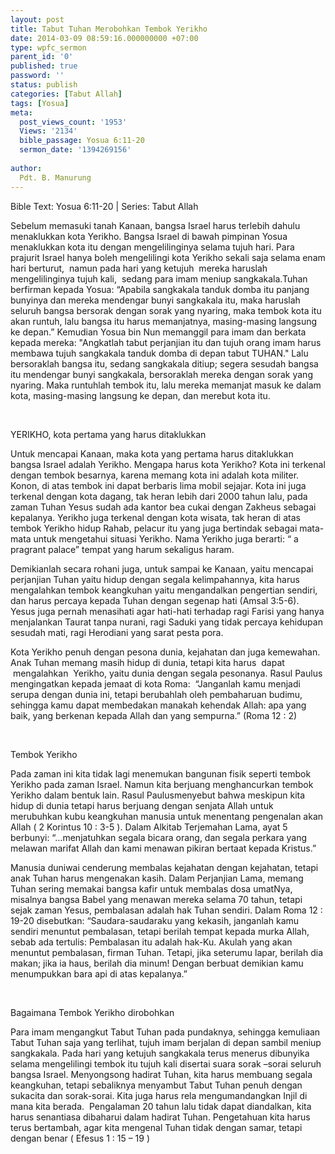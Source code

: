 ```yaml
---
layout: post
title: Tabut Tuhan Merobohkan Tembok Yerikho
date: 2014-03-09 08:59:16.000000000 +07:00
type: wpfc_sermon
parent_id: '0'
published: true
password: ''
status: publish
categories: [Tabut Allah]
tags: [Yosua]
meta:
  post_views_count: '1953'
  Views: '2134'
  bible_passage: Yosua 6:11-20
  sermon_date: '1394269156'
  
author:
  Pdt. B. Manurung
---
```

<p>Bible Text: Yosua 6:11-20 | Series: Tabut Allah</p>
<p>Sebelum memasuki tanah Kanaan, bangsa Israel harus terlebih dahulu menaklukkan kota Yerikho. Bangsa Israel di bawah pimpinan Yosua menaklukkan kota itu dengan mengelilinginya selama tujuh hari. Para prajurit Israel hanya boleh mengelilingi kota Yerikho sekali saja selama enam hari berturut,  namun pada hari yang ketujuh  mereka haruslah mengelilinginya tujuh kali,  sedang para imam meniup sangkakala.Tuhan berfirman kepada Yosua: “Apabila sangkakala tanduk domba itu panjang bunyinya dan mereka mendengar bunyi sangkakala itu, maka haruslah seluruh bangsa bersorak dengan sorak yang nyaring, maka tembok kota itu akan runtuh, lalu bangsa itu harus memanjatnya, masing-masing langsung ke depan.” Kemudian Yosua bin Nun memanggil para imam dan berkata kepada mereka: "Angkatlah tabut perjanjian itu dan tujuh orang imam harus membawa tujuh sangkakala tanduk domba di depan tabut TUHAN." Lalu bersoraklah bangsa itu, sedang sangkakala ditiup; segera sesudah bangsa itu mendengar bunyi sangkakala, bersoraklah mereka dengan sorak yang nyaring. Maka runtuhlah tembok itu, lalu mereka memanjat masuk ke dalam kota, masing-masing langsung ke depan, dan merebut kota itu.</p>
<p>&nbsp;</p>
<p>YERIKHO, kota pertama yang harus ditaklukkan </p>
<p>Untuk mencapai Kanaan, maka kota yang pertama harus ditaklukkan bangsa Israel adalah Yerikho. Mengapa harus kota Yerikho? Kota ini terkenal dengan tembok besarnya, karena memang kota ini adalah kota militer. Konon, di atas tembok ini dapat berbaris lima mobil sejajar. Kota ini juga terkenal dengan kota dagang, tak heran lebih dari 2000 tahun lalu, pada zaman Tuhan Yesus sudah ada kantor bea cukai dengan Zakheus sebagai kepalanya. Yerikho juga terkenal dengan kota wisata, tak heran di atas tembok Yerikho hidup Rahab, pelacur itu yang juga bertindak sebagai mata-mata untuk mengetahui situasi Yerikho. Nama Yerikho juga berarti: “ a pragrant palace” tempat yang harum sekaligus haram.</p>
<p>Demikianlah secara rohani juga, untuk sampai ke Kanaan, yaitu mencapai perjanjian Tuhan yaitu hidup dengan segala kelimpahannya, kita harus mengalahkan tembok keangkuhan yaitu mengandalkan pengertian sendiri, dan harus percaya kepada Tuhan dengan segenap hati (Amsal 3:5-6). Yesus juga pernah menasihati agar hati-hati terhadap ragi Farisi yang hanya menjalankan Taurat tanpa nurani, ragi Saduki yang tidak percaya kehidupan sesudah mati, ragi Herodiani yang sarat pesta pora.</p>
<p>Kota Yerikho penuh dengan pesona dunia, kejahatan dan juga kemewahan. Anak Tuhan memang masih hidup di dunia, tetapi kita harus  dapat  mengalahkan  Yerikho, yaitu dunia dengan segala pesonanya. Rasul Paulus mengingatkan kepada jemaat di kota Roma:  “Janganlah kamu menjadi serupa dengan dunia ini, tetapi berubahlah oleh pembaharuan budimu, sehingga kamu dapat membedakan manakah kehendak Allah: apa yang baik, yang berkenan kepada Allah dan yang sempurna.” (Roma 12 : 2)</p>
<p>&nbsp;</p>
<p>Tembok Yerikho  </p>
<p>Pada zaman ini kita tidak lagi menemukan bangunan fisik seperti tembok Yerikho pada zaman Israel. Namun kita berjuang menghancurkan tembok Yerikho dalam bentuk lain. Rasul Paulusmenyebut bahwa meskipun kita hidup di dunia tetapi harus berjuang dengan senjata Allah untuk merubuhkan kubu keangkuhan manusia untuk menentang pengenalan akan Allah ( 2 Korintus 10 : 3-5 ). Dalam Alkitab Terjemahan Lama, ayat 5 berbunyi: “…menjatuhkan segala bicara orang, dan segala perkara yang melawan marifat Allah dan kami menawan pikiran bertaat kepada Kristus.”</p>
<p>Manusia duniwai cenderung membalas kejahatan dengan kejahatan, tetapi anak Tuhan harus mengenakan kasih. Dalam Perjanjian Lama, memang Tuhan sering memakai bangsa kafir untuk membalas dosa umatNya, misalnya bangsa Babel yang menawan mereka selama 70 tahun, tetapi sejak zaman Yesus, pembalasan adalah hak Tuhan sendiri. Dalam Roma 12 : 19-20 disebutkan: “Saudara-saudaraku yang kekasih, janganlah kamu sendiri menuntut pembalasan, tetapi berilah tempat kepada murka Allah, sebab ada tertulis: Pembalasan itu adalah hak-Ku. Akulah yang akan menuntut pembalasan, firman Tuhan. Tetapi, jika seterumu lapar, berilah dia makan; jika ia haus, berilah dia minum! Dengan berbuat demikian kamu menumpukkan bara api di atas kepalanya.”</p>
<p>&nbsp;</p>
<p>Bagaimana Tembok Yerikho dirobohkan</p>
<p>Para imam mengangkut Tabut Tuhan pada pundaknya, sehingga kemuliaan Tabut Tuhan saja yang terlihat, tujuh imam berjalan di depan sambil meniup sangkakala. Pada hari yang ketujuh sangkakala terus menerus dibunyika selama mengelilingi tembok itu tujuh kali disertai suara sorak –sorai seluruh bangsa Israel. Menyongsong hadirat Tuhan, kita harus membuang segala keangkuhan, tetapi sebaliknya menyambut Tabut Tuhan penuh dengan sukacita dan sorak-sorai. Kita juga harus rela mengumandangkan Injil di mana kita berada.  Pengalaman 20 tahun lalu tidak dapat diandalkan, kita harus senantiasa dibaharui dalam hadirat Tuhan. Pengetahuan kita harus terus bertambah, agar kita mengenal Tuhan tidak dengan samar, tetapi dengan benar ( Efesus 1 : 15 – 19 )</p>
